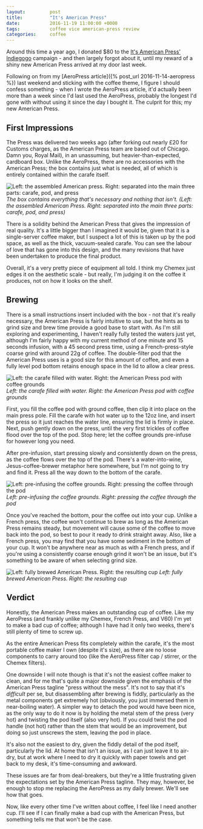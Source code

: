 ```yaml
---
layout:         post
title:          "It's American Press"
date:           2016-11-19 11:00:00 +0000
tags:           coffee vice american-press review
categories:     coffee
---
```


Around this time a year ago, I donated $80 to the [It's American Press' Indiegogo][american-press-indiegogo-page] campaign - and then largely forgot about it, until my reward of a shiny new American Press arrived at my door last week.

<!-- Read More -->

Following on from my [AeroPress article]({% post_url 2016-11-14-aeropress %}) last weekend and sticking with the coffee theme, I figure I should confess something - when I wrote the AeroPress article, it'd actually been more than a week since I'd last used the AeroPress, probably the longest I'd gone with without using it since the day I bought it. The culprit for this; my new American Press.

## First Impressions

The Press was delivered two weeks ago (after forking out nearly £20 for Customs charges, as the American Press team are based out of Chicago. Damn you, Royal Mail), in an unassuming, but heavier-than-expected, cardboard box. Unlike the AeroPress, there are no accessories with the American Press; the box contains just what is needed, all of which is entirely contained within the carafe itself.

![Left: the assembled American press. Right: separated into the main three parts: carafe, pod, and press]({{site.baseurl}}/assets/img/american-press-carafe.jpg)
*The box contains everything that's necessary and nothing that isn't. (Left: the assembled American Press. Right: separated into the main three parts: carafe, pod, and press)*

There is a solidity behind the American Press that gives the impression of real quality. It's a little bigger than I imagined it would be, given that it is a single-server coffee maker, but I suspect a lot of this is taken up by the pod space, as well as the thick, vacuum-sealed carafe. You can see the labour of love that has gone into this design, and the many revisions that have been undertaken to produce the final product.

Overall, it's a very pretty piece of equipment all told. I think my Chemex just edges it on the aesthetic scale - but really, I'm judging it on the coffee it produces, not on how it looks on the shelf.

## Brewing

There is a small instructions insert included with the box - not that it's really necessary, the American Press is fairly intuitive to use, but the hints as to grind size and brew time provide a good base to start with. As I'm still exploring and experimenting, I haven't really fully tested the waters just yet, although I'm fairly happy with my current method of one minute and 15 seconds infusion, with a 45 second press time, using a French-press-style coarse grind with around 22g of coffee. The double-filter pod that the American Press uses is a good size for this amount of coffee, and even a fully level pod bottom retains enough space in the lid to allow a clear press.

![Left: the carafe filled with water. Right: the American Press pod with coffee grounds]({{site.baseurl}}/assets/img/american-press-setup.jpg)
*Left: the carafe filled with water. Right: the American Press pod with coffee grounds*

First, you fill the coffee pod with ground coffee, then clip it into place on the main press pole. Fill the carafe with hot water up to the 12oz line, and insert the press so it just reaches the water line, ensuring the lid is firmly in place. Next, push gently down on the press, until the very first trickles of coffee flood over the top of the pod. Stop here; let the coffee grounds pre-infuse for however long you need.

After pre-infusion, start pressing slowly and consistently down on the press, as the coffee flows over the top of the pod. There's a water-into-wine, Jesus-coffee-brewer metaphor here somewhere, but I'm not going to try and find it. Press all the way down to the bottom of the carafe.

![Left: pre-infusing the coffee grounds. Right: pressing the coffee through the pod]({{site.baseurl}}/assets/img/american-press-brew.jpg)
*Left: pre-infusing the coffee grounds. Right: pressing the coffee through the pod*

Once you've reached the bottom, pour the coffee out into your cup. Unlike a French press, the coffee won't continue to brew as long as the American Press remains steady, but movement will cause some of the coffee to move back into the pod, so best to pour it ready to drink straight away. Also, like a French press, you may find that you have some sediment in the bottom of your cup. It won't be anywhere near as much as with a French press, and if you're using a consistently coarse enough grind it won't be an issue, but it's something to be aware of when selecting grind size.

![Left: fully brewed American Press. Right: the resulting cup]({{site.baseurl}}/assets/img/american-press-result.jpg)
*Left: fully brewed American Press. Right: the resulting cup*

## Verdict

Honestly, the American Press makes an outstanding cup of coffee. Like my AeroPress (and frankly unlike my Chemex, French Press, and V60) I'm yet to make a bad cup of coffee; although I have had it only two weeks, there's still plenty of time to screw up. 

As the entire American Press fits completely within the carafe, it's the most portable coffee maker I own (despite it's size), as there are no loose components to carry around too (like the AeroPress filter cap / stirrer, or the Chemex filters). 

One downside I will note though is that it's not the easiest coffee maker to clean, and for me that's quite a major downside given the emphasis of the American Press tagline "press without the mess". It's not to say that it's *difficult* per se, but disassembling after brewing is fiddly, particularly as the metal components get extremely hot (obviously, you just immersed them in near-boiling water). A simpler way to detach the pod would have been nice, as the only way to do it now is by holding the metal stem of the press (very hot) and twisting the pod itself (also very hot). If you could twist the pod handle (not hot) rather than the stem that would be an improvement, but doing so just unscrews the stem, leaving the pod in place.

It's also not the easiest to dry, given the fiddly detail of the pod itself, particularly the lid. At home that isn't an issue, as I can just leave it to air-dry, but at work where I need to dry it quickly with paper towels and get back to my desk, it's time-consuming and awkward.

These issues are far from deal-breakers, but they're a little frustrating given the expectations set by the American Press tagline. They may, however, be enough to stop me replacing the AeroPress as my daily brewer. We'll see how that goes.

Now, like every other time I've written about coffee, I feel like I need another cup. I'll see if I can finally make a bad cup with the American Press, but something tells me that won't be the case.

<p class="emphasis"><i class="fa fa-star" aria-hidden="true"></i><i class="fa fa-star" aria-hidden="true"></i><i class="fa fa-star" aria-hidden="true"></i><i class="fa fa-star" aria-hidden="true"></i><i class="fa fa-star-half-o" aria-hidden="true"></i></p>

[american-press-indiegogo-page]: https://www.indiegogo.com/projects/it-s-a-new-way-to-brew-it-s-american-press-coffee-design/